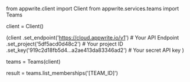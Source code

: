 from appwrite.client import Client
from appwrite.services.teams import Teams

client = Client()

(client
  .set_endpoint('https://cloud.appwrite.io/v1') # Your API Endpoint
  .set_project('5df5acd0d48c2') # Your project ID
  .set_key('919c2d18fb5d4...a2ae413da83346ad2') # Your secret API key
)

teams = Teams(client)

result = teams.list_memberships('[TEAM_ID]')
